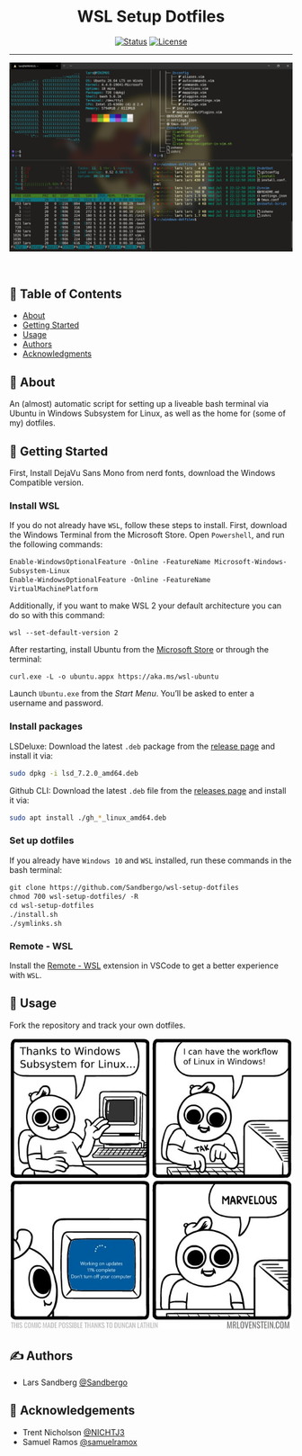 <h1 align="center">WSL Setup Dotfiles</h1>

<div align="center">

  [![Status](https://img.shields.io/badge/status-active-success.svg)]() 
  [![License](https://img.shields.io/badge/license-MIT-blue.svg)](/LICENSE)

</div>

---

<p align="center">
<img src="img/desktop.PNG" alt="Example terminal">
</p>
<br> 

## 📝 Table of Contents
- [About](#about)
- [Getting Started](#getting_started)
- [Usage](#usage)
- [Authors](#authors)
- [Acknowledgments](#acknowledgement)


## 🧐 About <a name = "about"></a>
An (almost) automatic script for setting up a liveable bash terminal via Ubuntu in Windows Subsystem for Linux, as well as the home for (some of my) dotfiles. 

## 🏁 Getting Started <a name = "getting_started"></a>

First, Install DejaVu Sans Mono from nerd fonts, download the Windows Compatible version.

### Install WSL

If you do not already have `WSL`, follow these steps to install. First, download the Windows Terminal from the Microsoft Store. Open `Powershell`, and run the following commands:

```
Enable-WindowsOptionalFeature -Online -FeatureName Microsoft-Windows-Subsystem-Linux
Enable-WindowsOptionalFeature -Online -FeatureName VirtualMachinePlatform
```

Additionally, if you want to make WSL 2 your default architecture you can do so with this command:

```
wsl --set-default-version 2
```

After restarting, install Ubuntu from the [Microsoft Store](https://www.microsoft.com/pt-br/p/ubuntu/9nblggh4msv6?activetab=pivot:overviewtab) or through the terminal:

```
curl.exe -L -o ubuntu.appx https://aka.ms/wsl-ubuntu
```

Launch `Ubuntu.exe` from the _Start Menu_. You’ll be asked to enter a username and password.

### Install packages 

LSDeluxe:
Download the latest `.deb` package from the [release page](https://github.com/Peltoche/lsd/releases) and install it via:

```sh
sudo dpkg -i lsd_7.2.0_amd64.deb
```

Github CLI:
Download the latest `.deb` file from the [releases page](https://github.com/cli/cli/releases/)
and install it via:

```sh
sudo apt install ./gh_*_linux_amd64.deb
```
### Set up dotfiles

If you already have `Windows 10` and `WSL` installed, run these commands in the bash terminal:

```
git clone https://github.com/Sandbergo/wsl-setup-dotfiles
chmod 700 wsl-setup-dotfiles/ -R
cd wsl-setup-dotfiles
./install.sh
./symlinks.sh
```

### Remote - WSL

Install the [Remote - WSL](https://aka.ms/vscode-remote/download/wsl) extension in VSCode to get a better experience with `WSL`.


## 🎈 Usage <a name="usage"></a>
Fork the repository and track your own dotfiles.

<img src="img/wsl.jpg">

## ✍️ Authors <a name = "authors"></a>
- Lars Sandberg [@Sandbergo](https://github.com/Sandbergo)


## 🎉 Acknowledgements <a name = "acknowledgement"></a>
- Trent Nicholson [@NICHTJ3](https://github.com/NICHTJ3)
- Samuel Ramos [@samuelramox](https://github.com/samuelramox)